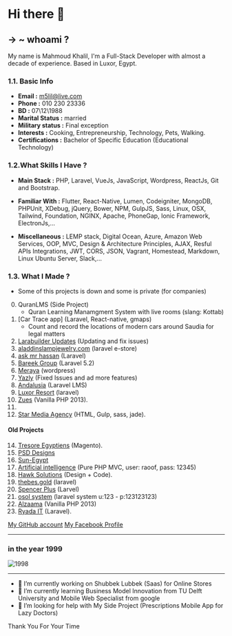 # Hi there 👋

## → ~ whoami ?

My name is Mahmoud Khalil, I'm a Full-Stack Developer with almost a decade of experience. Based in Luxor, Egypt.

### 1.1. **Basic Info**
> 
* **Email :** m5lil@live.com
* **Phone :** 010 230 23336
* **BD :** 07\12\1988
* **Marital Status :** married 
* **Military status :** Final exception
* **Interests :** Cooking, Entrepreneurship, Technology, Pets, Walking.
* **Certifications :** Bachelor of Specific Education (Educational Technology)


### 1.2.**What Skills I Have ?**
> 
* **Main Stack :** PHP, Laravel, VueJs, JavaScript, Wordpress, ReactJs, Git and Bootstrap. 

> 
* **Familiar With :** Flutter, React-Native, Lumen, Codeigniter, MongoDB, PHPUnit, XDebug, jQuery, Bower, NPM, GulpJS, Sass, Linux, OSX, Tailwind, Foundation, NGINX, Apache, PhoneGap, Ionic Framework, ElectronJs,... 

> 
* **Miscellaneous :** LEMP stack, Digital Ocean, Azure, Amazon Web Services, OOP, MVC, Design & Architecture Principles, AJAX, Resful APIs Integrations, JWT, CORS, JSON, Vagrant, Homestead, Markdown, Linux Ubuntu Server, Slack,...

 
### 1.3. **What I Made ?**
> 
- Some of this projects is down and some is private (for companies)
0. QuranLMS  (Side Project)
   - Quran Learning Manamgment System with live rooms (slang: Kottab)
1. [Car Trace app] (Laravel, React-native, gmaps)
   - Count and record the locations of modern cars around Saudia for legal matters
2. [Larabuilder Updates](https://codecanyon.net/item/larabuilder-dragdrop-site-builder-and-cms/25279120) (Updating and fix issues)
3. [aladdinslampjewelry.com](https://www.aladdinslampjewelry.com/) (laravel e-store)
4. [ask mr hassan](http://askmrhassan.com) (Laravel)
5. [Bareek Group](http://bareek-group.com/) (Laravel 5.2)
6. [Meraya](http://merayaco.com/main) (wordpress)
7. [Yazly](http://yazly.xyz/) (Fixed Issues and ad more features)
8. [Andalusia](http://www.andalusia2030.com/) (Laravel LMS)
9. [Luxor Resort](http://www.luxor-resort.com/) (laravel)
10. [Zues](http://zeusuniversity.us/) (Vanilla PHP 2013).
11. 
12. [Star Media Agency](http://starmedia.agency/) (HTML, Gulp, sass, jade).

#### Old Projects
14. [Tresore Egyptiens](http://tresorsegyptiens.com/) (Magento).
15. [PSD Designs](https://1drv.ms/f/s!AkDtr0kphjFEjiUO5vkur1oN-awF)
16. [Sun-Egypt](http://sun-egypt.com)
17. [Artificial intelligence](http://67.23.254.7/~airaoof/) (Pure PHP MVC, user: raoof, pass: 12345)
18. [Hawk Solutions](http://hawksolutions.be) (Design + Code).
19. [thebes.gold](http://thebes.gold) (laravel)
20. [Spencer Plus](http://spencerplus.com/) (Larvel)
21. [osol system](http://jenavatech.com/) (laravel system u:123 - p:123123123)
22. [Alzaama](http://alzama.com/) (Vanilla PHP 2013)
23. [Ryada IT](http://ryada4it.com/) (Laravel).





[My GitHub account](https://github.com/m5lil)
[My Facebook Profile](https://fb.me/m5leel)

------
### in the year 1999

![1998](https://github.com/m5lil/m5lil/blob/main/me.jpg?raw=true "in 1998")

---

- 🔭 I’m currently working on Shubbek Lubbek (Saas) for Online Stores
- 🌱 I’m currently learning Business Model Innovation from TU Delft University and Mobile Web Specialist from google
- 🤔 I’m looking for help with My Side Project (Prescriptions Mobile App for Lazy Doctors)

Thank You For Your Time

<!--
**m5lil/m5lil** is a ✨ _special_ ✨ repository because its `README.md` (this file) appears on your GitHub profile.

Here are some ideas to get you started:

- 🔭 I’m currently working on ...
- 🌱 I’m currently learning ...
- 👯 I’m looking to collaborate on ...
- 🤔 I’m looking for help with ...
- 💬 Ask me about ...
- 📫 How to reach me: ...
- 😄 Pronouns: ...
- ⚡ Fun fact: ...
-->
